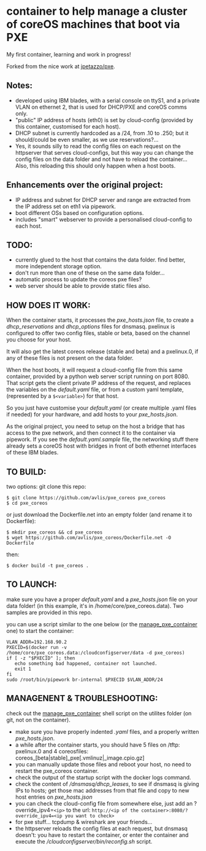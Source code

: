 # container to help manage a cluster of coreOS machines that boot via PXE
My first container, learning and work in progress!

Forked from the nice work at [jpetazzo/pxe](https://github.com/jpetazzo/pxe). 

## Notes:
- developed using IBM blades, with a serial console on ttyS1, and a private VLAN on ethernet 2, that is used for DHCP/PXE and coreOS comms only.
- "public" IP address of hosts (eth0) is set by cloud-config (provided by this container, customised for each host).
- DHCP subnet is currently hardcoded as a /24, from .10 to .250; but it should/could be even smaller, as we use reservations?... 
- Yes, it sounds silly to read the config files on each request on the httpserver that serves cloud-configs, but this way you can change the config files on the data folder and not have to reload the container...  Also, this reloading this should only happen when a host boots.

## Enhancements over the original project:
- IP address and subnet for DHCP server and range are extracted from the IP address set on eth1 via pipework.
- boot different OSs based on configuration options.
- includes "smart" webserver to provide a personalised cloud-config to each host.
 
## TODO:
- currently glued to the host that contains the data folder. find better, more independent storage option.
- don't run more than one of these on the same data folder...
- automatic process to update the coreos pxe files?
- web server should be able to provide static files also.

## HOW DOES IT WORK:
When the container starts, it processes the *pxe_hosts.json* file, to create a *dhcp_reservations* and *dhcp_options* files for dnsmasq.
pxelinux is configured to offer two config files, stable or beta, based on the channel you choose for your host. 

It will also get the latest coreos release (stable and beta) and a pxelinux.0, if any of these files is not present on the data folder.

When the host boots, it will request a cloud-config file from this same container, provided by a python web server script running on port 8080.
That script gets the client private IP address of the request, and replaces the variables on the *default.yaml* file, or from a custom yaml template, (represented by a `$<variable>`) for that host.
  
So you just have customise your *default.yaml* (or create multiple .yaml files if needed) for your hardware, and add hosts to your *pxe_hosts.json*.

As the original project, you need to setup on the host a bridge that has access to the pxe network, and then connect it to the container via pipework. If you see the *default.yaml.sample* file, the networking stuff there already sets a coreOS host with bridges in front of both ethernet interfaces of these IBM blades. 

## TO BUILD:
two options: git clone this repo: 
```
$ git clone https://github.com/avlis/pxe_coreos pxe_coreos
$ cd pxe_coreos
```
or just download the Dockerfile.net into an empty folder (and rename it to Dockerfile):
```
$ mkdir pxe_coreos && cd pxe_coreos
$ wget https://github.com/avlis/pxe_coreos/Dockerfile.net -O Dockerfile
 ```
 
then:
```
$ docker build -t pxe_coreos .
```

## TO LAUNCH:

make sure you have a proper *default.yaml* and a *pxe_hosts.json* file on your data folder!
(in this example, it's in /home/core/pxe_coreos.data). Two samples are provided in this repo.

you can use a script similar to the one below (or the [manage_pxe_container](https://github.com/avlis/pxe_coreos/blob/master/utilities/manage_pxe_container) one) to start the container:
```#!/bin/bash
VLAN_ADDR=192.168.90.2
PXECID=$(docker run -v /home/core/pxe_coreos.data:/cloudconfigserver/data -d pxe_coreos)
if [ -z "$PXECID" ]; then
   echo something bad happened, container not launched.
   exit 1
fi
sudo /root/bin/pipework br-internal $PXECID $VLAN_ADDR/24
```

## MANAGENENT & TROUBLESHOOTING:

check out the [manage_pxe_container](https://github.com/avlis/pxe_coreos/blob/master/utilities/manage_pxe_container) shell script on the utilites folder (on git, not on the container).

- make sure you have properly indented *.yaml* files, and a properly written *pxe_hosts.json*.
- a while after the container starts, you should have 5 files on <data folder>/tftp: pxelinux.0 and 4 coreosfiles:  coreos_[beta|stable]_pxe[.vmlinuz|_image.cpio.gz]
- you can manually update those files and reboot your host, no need to restart the pxe_coreos container.
- check the output of the startup script with the docker logs command.
- check the content of *<data folder>/dnsmasq/dhcp_leases*, to see if dnsmasq is giving IPs to hosts;
  get those mac addresses from that file and copy to new host entries on *pxe_hosts.json*
- you can check the cloud-config file from somewhere else, just add an ?override_ipv4=`<ip>` to the url:
  `http://<ip of the container>:8080/?override_ipv4=<ip you want to check>`
- for pxe stuff... tcpdump & wireshark are your friends...
- the httpserver reloads the config files at each request, but dnsmasq doesn't: you have to restart the container, or 
  enter the container and execute the */cloudconfigserver/bin/reconfig.sh* script.
